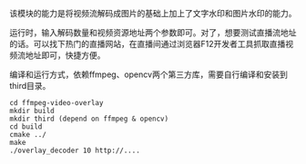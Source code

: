 该模块的能力是将视频流解码成图片的基础上加上了文字水印和图片水印的能力。

运行时，输入解码数量和视频资源地址两个参数即可。对了，想要测试直播流地址的话。可以找下热门的直播网站，在直播间通过浏览器F12开发者工具抓取直播视频流地址即可，快捷方便。

编译和运行方式，依赖ffmpeg、opencv两个第三方库，需要自行编译和安装到third目录。

    cd ffmpeg-video-overlay
    mkdir build
    mkdir third (depend on ffmpeg & opencv)
    cd build 
    cmake ../
    make
    ./overlay_decoder 10 http://....
    
  